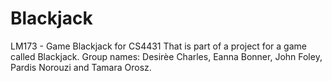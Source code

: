 # Blackjack
LM173 - Game Blackjack for CS4431
That is part of a project for a game called Blackjack.
Group names: Desirèe Charles, Eanna Bonner, John Foley, Pardis Norouzi and Tamara Orosz.
